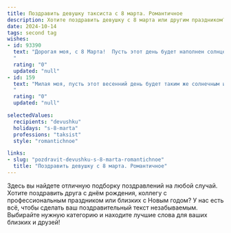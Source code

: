 ```yaml
---
title: Поздравить девушку таксиста с 8 марта. Романтичное
description: Хотите поздравить девушку с 8 марта или другим праздником? Наш ИИ создаст незабываемое поздравление, а вы обязательно выделитесь среди других.  
date: 2024-10-14
tags: second tag
wishes:
- id: 93390
  text: "Дорогая моя, с 8 Марта!  Пусть этот день будет наполнен солнцем, теплом и  нежностью, как лучи рассвета, которые ты встречаешь за рулём своего автомобиля.  Ты – настоящая королева дорог, сильная и независимая, а для меня – самая красивая и любимая женщина на свете. Пусть все твои поездки будут приятными, а жизнь – счастливой и безграничной, как открытая трасса перед тобой.  Я люблю тебя!
  "
  rating: "0"
  updated: "null"
- id: 159
  text: "Милая моя, пусть этот весенний день будет таким же солнечным и ярким, как твоя улыбка! Ты, как настоящий штурман, умело ведешь свой автомобиль по дорогам судьбы, даря радость и комфорт каждому пассажиру. Желаю тебе в этот праздничный день 8 Марта зелёного света на пути к счастью, приятных попутчиков и самых красивых рассветов, встречающих тебя в начале рабочего дня.
  "
  rating: "0"
  updated: "null"

selectedValues:
  recipients: "devushku"
  holidays: "s-8-marta"
  professions: "taksist"
  style: "romantichnoe"

links:
- slug: "pozdravit-devushku-s-8-marta-romantichnoe"
  title: "Поздравить девушку с 8 марта. Романтичное"
---
```


Здесь вы найдете отличную подборку поздравлений на любой случай.
Хотите поздравить друга с днём рождения, коллегу с профессиональным праздником или близких с Новым годом? У нас есть всё, чтобы сделать ваш поздравительный текст незабываемым. Выбирайте нужную категорию и находите лучшие слова для ваших близких и друзей!
